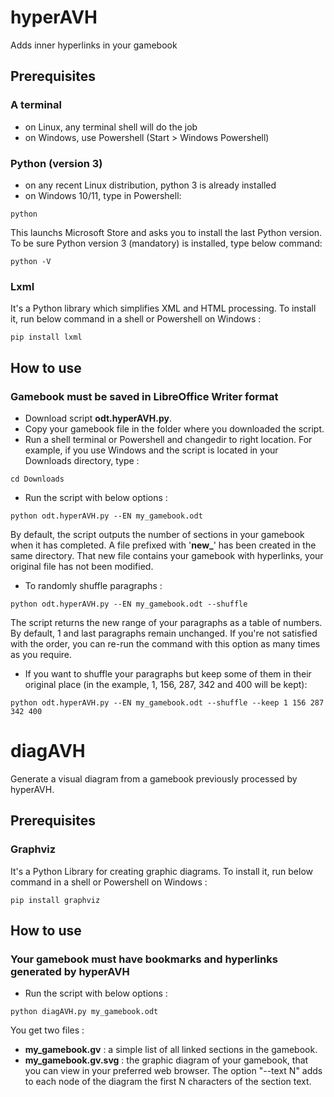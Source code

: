 # hyperAVH
Adds inner hyperlinks in your gamebook
## Prerequisites
### A terminal
- on Linux, any terminal shell will do the job
- on Windows, use Powershell (Start > Windows Powershell)
### Python (version 3)
- on any recent Linux distribution, python 3 is already installed
- on Windows 10/11, type in Powershell:
```
python
```
This launchs Microsoft Store and asks you to install the last Python version. To be sure Python version 3 (mandatory) is installed, type below command:
```
python -V
```
### Lxml
It's a Python library which simplifies XML and HTML processing.
To install it, run below command in a shell or Powershell on Windows :
```
pip install lxml
```
## How to use
### Gamebook must be saved in LibreOffice Writer format
- Download script **odt.hyperAVH.py**.
- Copy your gamebook file in the folder where you downloaded the script.
- Run a shell terminal or Powershell and changedir to right location. For example, if you use Windows and the script is located in your Downloads directory, type :
```
cd Downloads
```
- Run the script with below options :
```
python odt.hyperAVH.py --EN my_gamebook.odt
```
By default, the script outputs the number of sections in your gamebook when it has completed.
A file prefixed with '**new_**' has been created in the same directory. That new file contains your gamebook with hyperlinks, your original file has not been modified.

- To randomly shuffle paragraphs :
```
python odt.hyperAVH.py --EN my_gamebook.odt --shuffle
```
The script returns the new range of your paragraphs as a table of numbers. By default, 1 and last paragraphs remain unchanged. If you're not satisfied with the order, you can re-run the command with this option as many times as you require.

- If you want to shuffle your paragraphs but keep some of them in their original place (in the example, 1, 156, 287, 342 and 400 will be kept):
```
python odt.hyperAVH.py --EN my_gamebook.odt --shuffle --keep 1 156 287 342 400
```

# diagAVH
Generate a visual diagram from a gamebook previously processed by hyperAVH.
## Prerequisites
### Graphviz
It's a Python Library for creating graphic diagrams.
To install it, run below command in a shell or Powershell on Windows :
```
pip install graphviz
```
## How to use
### Your gamebook must have bookmarks and hyperlinks generated by hyperAVH
- Run the script with below options :
```
python diagAVH.py my_gamebook.odt
```
You get two files :
- **my_gamebook.gv** : a simple list of all linked sections in the gamebook.
- **my_gamebook.gv.svg** : the graphic diagram of your gamebook, that you can view in your preferred web browser.
The option "--text N" adds to each node of the diagram the first N characters of the section text.
